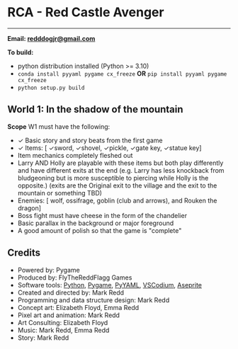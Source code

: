 # RCA   - Red Castle Avenger
---

**Email: redddogjr@gmail.com**

**To build:**
- python distribution installed (Python >= 3.10)
- `conda install pyyaml pygame cx_freeze` **OR** `pip install pyyaml pygame cx_freeze`
- `python setup.py build`

## World 1: In the shadow of the mountain

**Scope** W1 must have the following: 

- ✓ Basic story and story beats from the first game
- ✓ Items: [ ✓sword, ✓shovel, ✓pickle, ✓gate key, ✓statue key]
- Item mechanics completely fleshed out
- Larry AND Holly are playable with these items but both play differently and have different exits at the end (e.g. Larry has less knockback from bludgeoning but is more susceptible to piercing while Holly is the opposite.) (exits are the Original exit to the village and the exit to the mountain or something TBD)
- Enemies: [ wolf, ossifrage, goblin (club and arrows), and Rouken the dragon]
- Boss fight must have cheese in the form of the chandelier
- Basic parallax in the background or major foreground
- A good amount of polish so that the game is "complete"

## Credits

- Powered by: Pygame
- Produced by: FlyTheReddFlagg Games
- Software tools: [Python](https://www.python.org/), [Pygame](https://www.pygame.org), [PyYAML](https://pyyaml.org/), [VSCodium](https://vscodium.com/), [Aseprite](https://www.aseprite.org/)
- Created and directed by: Mark Redd
- Programming and data structure design: Mark Redd
- Concept art: Elizabeth Floyd, Emma Redd
- Pixel art and animation: Mark Redd
- Art Consulting: Elizabeth Floyd
- Music: Mark Redd, Emma Redd
- Story: Mark Redd

